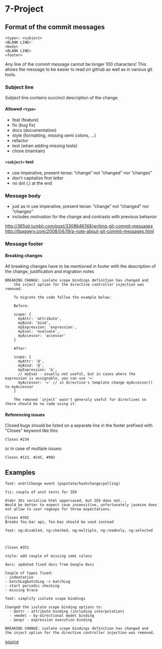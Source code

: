 # 7-Project

Format of the commit messages
----------------------------
```
<type>: <subject>
<BLANK LINE>
<body>
<BLANK LINE>
<footer>
```

Any line of the commit message cannot be longer 100 characters! This allows the message to be easier to read on github as well as in various git tools.

### Subject line        
Subject line contains succinct description of the change.

#### Allowed `<type>`
* feat (feature)
* fix (bug fix)
* docs (documentation)
* style (formatting, missing semi colons, …)
* refactor
* test (when adding missing tests)
* chore (maintain)

#### `<subject>` text
* use imperative, present tense: “change” not “changed” nor “changes”
* don't capitalize first letter
* no dot (.) at the end

### Message body
* just as in <subject> use imperative, present tense: “change” not “changed” nor “changes”
* includes motivation for the change and contrasts with previous behavior

http://365git.tumblr.com/post/3308646748/writing-git-commit-messages
http://tbaggery.com/2008/04/19/a-note-about-git-commit-messages.html

### Message footer

#### Breaking changes

All breaking changes have to be mentioned in footer with the description of the change, justification and migration notes

```
BREAKING CHANGE: isolate scope bindings definition has changed and
    the inject option for the directive controller injection was removed.
    
    To migrate the code follow the example below:
    
    Before:
    
    scope: {
      myAttr: 'attribute',
      myBind: 'bind',
      myExpression: 'expression',
      myEval: 'evaluate',
      myAccessor: 'accessor'
    }
    
    After:
    
    scope: {
      myAttr: '@',
      myBind: '@',
      myExpression: '&',
      // myEval - usually not useful, but in cases where the expression is assignable, you can use '='
      myAccessor: '=' // in directive's template change myAccessor() to myAccessor
    }
    
    The removed `inject` wasn't generaly useful for directives so there should be no code using it.
```

#### Referencing issues

Closed bugs should be listed on a separate line in the footer prefixed with "Closes" keyword like this:
```
Closes #234
```

or in case of multiple issues:
```
Closes #123, #245, #992
```

Examples
--------
```
feat: onUrlChange event (popstate/hashchange/polling)
```

```
fix: couple of unit tests for IE9

Older IEs serialize html uppercased, but IE9 does not...
Would be better to expect case insensitive, unfortunately jasmine does
not allow to user regexps for throw expectations.

Closes #392
Breaks foo.bar api, foo.baz should be used instead
```

```
feat: ng:disabled, ng:checked, ng:multiple, ng:readonly, ng:selected



Closes #351
```

```
style: add couple of missing semi colons
```

```
docs: updated fixed docs from Google Docs

Couple of typos fixed:
- indentation
- batchLogbatchLog -> batchLog
- start periodic checking
- missing brace
```

```
feat: simplify isolate scope bindings

Changed the isolate scope binding options to:
  - @attr - attribute binding (including interpolation)
  - =model - by-directional model binding
  - &expr - expression execution binding

BREAKING CHANGE: isolate scope bindings definition has changed and
the inject option for the directive controller injection was removed.
```

[source](https://gist.github.com/stephenparish/9941e89d80e2bc58a153#file-commit-md)
